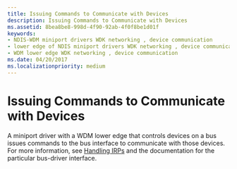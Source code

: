 ```yaml
---
title: Issuing Commands to Communicate with Devices
description: Issuing Commands to Communicate with Devices
ms.assetid: 8bea8be8-998d-4f90-92ab-4f0f8be1d01f
keywords:
- NDIS-WDM miniport drivers WDK networking , device communication
- lower edge of NDIS miniport drivers WDK networking , device communication
- WDM lower edge WDK networking , device communication
ms.date: 04/20/2017
ms.localizationpriority: medium
---
```


# Issuing Commands to Communicate with Devices





A miniport driver with a WDM lower edge that controls devices on a bus issues commands to the bus interface to communicate with those devices. For more information, see [Handling IRPs](https://docs.microsoft.com/windows-hardware/drivers/kernel/handling-irps) and the documentation for the particular bus-driver interface.

 

 





